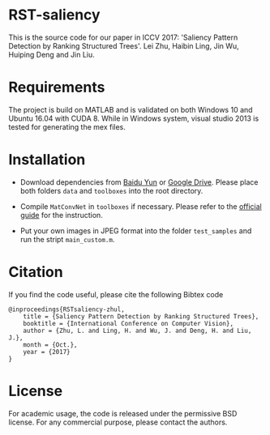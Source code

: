 # RST-saliency
This is the source code for our paper in ICCV 2017: 'Saliency Pattern Detection by Ranking Structured Trees'. Lei Zhu, Haibin Ling, Jin Wu, Huiping Deng and Jin Liu.

# Requirements
The project is build on MATLAB and is validated on both Windows 10 and Ubuntu 16.04 with CUDA 8. While in Windows system, visual studio 2013 is tested for generating the mex files.

# Installation
* Download dependencies from [Baidu Yun](http://pan.baidu.com/s/1miE8B9I/) or [Google Drive](https://drive.google.com/drive/folders/0B6qAIWXkeAeLcWprbE8xRVdOcUE?usp=sharing).
Please place both folders `data` and `toolboxes` into the root directory.

* Compile `MatConvNet` in `toolboxes` if necessary. Please refer to the [official guide](http://www.vlfeat.org/matconvnet/install/) for the instruction.

* Put your own images in JPEG format into the folder `test_samples` and run the stript `main_custom.m`.

# Citation
If you find the code useful, please cite the following Bibtex code

```
@inproceedings{RSTsaliency-zhul,
	title = {Saliency Pattern Detection by Ranking Structured Trees},
	booktitle = {International Conference on Computer Vision},
	author = {Zhu, L. and Ling, H. and Wu, J. and Deng, H. and Liu, J.},
	month = {Oct.},
	year = {2017}
}
```
# License
For academic usage, the code is released under the permissive BSD license. For any commercial purpose, please contact the authors.
